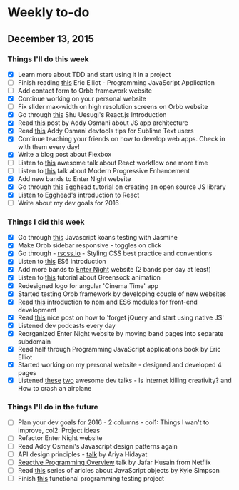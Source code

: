 # Weekly to-do

## December 13, 2015

### Things I'll do this week
- [x] Learn more about TDD and start using it in a project
- [ ] Finish reading [this](https://ericelliottjs.com/product/programming-javascript-applications-paper-ebook-bundle/) Eric Elliot - Programming JavaScript Application
- [ ] Add contact form to Orbb framework website
- [x] Continue working on your personal website
- [ ] Fix slider max-width on high resolution screens on Orbb website
- [x] Go through [this](http://reactfordesigners.com/labs/reactjs-introduction-for-people-who-know-just-enough-jquery-to-get-by/) Shu Uesugi's React.js Introduction
- [x] Read [this](https://medium.com/google-developers/javascript-application-architecture-on-the-road-to-2015-d8125811101b#.m9ps4ipvv) post by Addy Osmani about JS app architecture
- [x] Read [this](https://medium.com/google-developers/devtools-tips-for-sublime-text-users-cdd559ee80f8#.w0u538hsc) Addy Osmani devtools tips for Sublime Text users
- [x] Continue teaching your friends on how to develop web apps. Check in with them every day!
- [x] Write a blog post about Flexbox
- [ ] Listen to [this](https://www.youtube.com/watch?v=xsSnOQynTHs&feature=youtu.be) awesome talk about React workflow one more time
- [ ] Listen to [this](https://vimeo.com/144768071) talk about Modern Progressive Enhancement
- [x] Add new bands to Enter Night website
- [x] Go through [this](https://egghead.io/lessons/javascript-how-to-write-a-javascript-library-introduction?series=how-to-write-an-open-source-javascript-library) Egghead tutorial on creating an open source JS library
- [x] Listen to Egghead's introduction to React
- [ ] Write about my dev goals for 2016

### Things I did this week
- [x] Go through [this](https://github.com/mrdavidlaing/javascript-koans) Javascript koans testing with Jasmine
- [x] Make Orbb sidebar responsive - toggles on click
- [x] Go through - [rscss.io](http://rscss.io/index.html) - Styling CSS best practice and conventions
- [x] Listen to [this](https://www.youtube.com/watch?v=3QOh955yh0Y&feature=youtu.be&a) ES6 introduction
- [x] Add more bands to [Enter Night](http://www.enter-night.com) website (2 bands per day at least)
- [x] Listen to [this](http://webdesign.tutsplus.com/courses/greensock-animation-platform-first-steps) tutorial about Greensock animation
- [x] Redesigned logo for angular 'Cinema Time' app
- [x] Started testing Orbb framework by developing couple of new websites
- [x] Read [this](http://wesbos.com/javascript-modules/) introduction to npm and ES6 modules for front-end development
- [x] Read [this](http://blog.romanliutikov.com/post/63383858003/how-to-forget-about-jquery-and-start-using-native) nice post on how to 'forget jQuery and start using native JS'
- [x] Listened dev podcasts every day
- [x] Reorganized Enter Night website by moving band pages into separate subdomain
- [x] Read half through Programming JavaScript applications book by Eric Elliot
- [x] Started working on my personal website - designed and developed 4 pages
- [x] Listened [these](https://www.youtube.com/watch?v=S2FUSr3WlPk) [two](https://vimeo.com/145055819) awesome dev talks - Is internet killing creativity? and How to crash an airplane

### Things I'll do in the future

- [ ] Plan your dev goals for 2016 - 2 columns - col1: Things I wan't to improve, col2: Project ideas
- [ ] Refactor Enter Night website
- [ ] Read Addy Osmani's Javascript design patterns again
- [ ] API design principles - [talk](https://www.youtube.com/watch?v=HYl7ReNB5TA) by Ariya Hidayat
- [ ] [Reactive Programming Overview](https://www.youtube.com/watch?v=dwP1TNXE6fc) talk by Jafar Husain from Netflix
- [ ] Read [this](https://davidwalsh.name/javascript-objects) series of aricles about JavaScript objects by Kyle Simpson
- [ ] Finish [this](http://reactivex.io/learnrx/) functional programming testing project